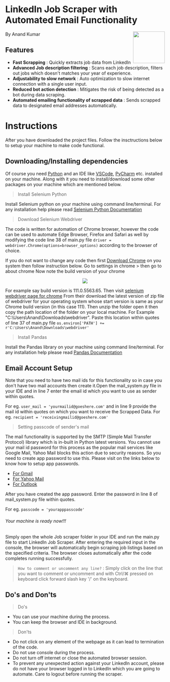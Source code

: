 # LinkedIn Job Scraper with Automated Email Functionality
<img align="right" width="100" height="100" src="https://user-images.githubusercontent.com/111251492/225376166-b814df59-814b-448e-b85d-90f3a7ee4ac6.png">
By Anand Kumar

## Features
* **Fast Scrapping** : Quickly extracts job data from LinkedIn
* **Advanced Job description filtering** : Scans each job description, filters out jobs which doesn't matches your year of experience.
* **Adjustability to slow network** : Auto optimization to slow internet connection with a single user input.
* **Reduced bot action detection** :  Mitigates the risk of being detected as a bot during data scraping.
* **Automated emailing functionality of scrapped data** : Sends scrapped data to designated email addresses automatically.

# Instructions
After you have downloaded the project files. Follow the insctructions below to setup your machine to make code functional.
## Downloading/Installing dependencies 
Of course you need [Python](https://www.python.org) and an IDE like [VSCode](https://code.visualstudio.com), [PyCharm](https://www.jetbrains.com/pycharm) etc. installed on your machine. Along with it you need to install/download some other packages on your machine which are mentioned below.

> Install Selenium Python

Install Selenium python on your machine using command line/terminal. For any installation help please read [Selenium Python Documentation](https://pypi.org/project/selenium/)


> Download Selenium Webdriver

The code is written for automation of Chrome browser, however the code can be used to automate Edge Browser, Firefox and Safari as well by modifying the code line 38 of main.py file `driver = webdriver.Chrome(options=browser_options)` according to the browser of choice.

If you do not want to change any code then first [Download Chrome](https://www.google.com/chrome) on you system then follow instruction below.
Go to settings in chrome > then go to about chrome
Now note the build version of your chrome

<p align="center">
  <img src="https://user-images.githubusercontent.com/111251492/225451710-6cde0e57-71a0-42aa-a0a0-8d5f663a6ecd.png">
</p>

For example say build version is 111.0.5563.65. Then visit [selenium webdriver page for chrome](https://chromedriver.chromium.org/downloads) From their download the latest version of zip file of webdriver for your operating system whose start version is same as your Chrome build version (in this case 111). Then unzip the folder open it then copy the path location of the folder on your local machine. For Example "C:\Users\Anand\Downloads\webdriver". Paste this location within quotes of line 37 of main.py file `os.environ['PATH'] += r'C:\Users\Anand\Downloads\webdriver'`


> Install Pandas

Install the Pandas library on your machine using command line/terminal. For any installation help please read [Pandas Documentation](https://pypi.org/project/pandas)

## Email Account Setup

Note that you need to have two mail ids for this functionality so in case you don't have two mail accounts then create it.Open the mail_system.py file in your IDE and in line 7 enter the email id which you want to use as sender within quotes.

For eg. `user_mail = 'yourmailid@goeshere.com'` and in line 9 provide the mail id within quotes on which you want to receive the Scrapped Data. For eg. `recipient = 'receivingmailid@goeshere.com'`

> Setting passcode of sender's mail

The mail functionality is supported by the SMTP (Simple Mail Transfer Protocol) library which is in-built in Python latest versions. You cannot use your mail id password for this process as the popular mail services like Google Mail, Yahoo Mail blocks this action due to security reasons. So you need to create app password to use this. Please visit on the links below to know how to setup app passwords.
+ [For Gmail](https://support.google.com/accounts/answer/185833?hl=en)
+ [For Yahoo Mail](https://help.yahoo.com/kb/generate-manage-third-party-passwords-sln15241.html)
+ [For Outlook](https://support.microsoft.com/en-us/account-billing/using-app-passwords-with-apps-that-don-t-support-two-step-verification-5896ed9b-4263-e681-128a-a6f2979a7944)

After you have created the app password. Enter the password in line 8 of mail_system.py file within quotes.

For eg. `passcode = 'yourapppasscode'`


###### Your machine is ready now!!!

Simply open the whole Job scraper folder in your IDE and run the main.py file to start LinkedIn Job Scraper. After entering the required input in the console, the browser will automatically begin scraping job listings based on the specified criteria. The browser closes automatically after the code completes running successfully.

> `How to comment or uncomment any line?` : Simply click on the line that you want to comment or uncomment and with Ctrl/⌘ pressed on keyboard click forward slash key '/' on the keyboard.
 
## Do's and Don'ts
> Do's

+ You can use your machine during the process.
+ You can keep the browser and IDE in background.

> Don'ts

+ Do not click on any element of the webpage as it can lead to termination of the code.
+ Do not use console during the process.
+ Do not turn off internet or close the automated browser session.
+ To prevent any unexpected action against your LinkedIn account, please do not have your browser logged in to LinkedIn which you are going to automate. Care to logout before running the scraper.
